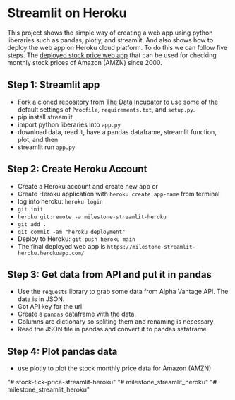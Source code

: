 # Streamlit on Heroku

This project shows the simple way of creating a web app using python liberaries such as pandas, plotly, and streamlit.
And also shows how to deploy the web app on Heroku cloud platform. To do this we can follow five steps. 
The [deployed stock price web app](https://milestone-streamlit-heroku.herokuapp.com/) 
that can be used for checking monthly stock prices of Amazon (AMZN) since 2000.

## Step 1: Streamlit app
- Fork a cloned repository from [The Data Incubator](https://github.com/thedataincubator/streamlit-framework) to use some of the default settings of `Procfile`, `requirements.txt`, and `setup.py`. 
- pip install streamlit
- import python liberaries into `app.py`
- download data, read it, have a pandas dataframe, streamlit function, plot, and then 
- streamlit run `app.py`

## Step 2: Create Heroku Account
- Create a Heroku account and create new app or 
- Create Heroku application with `heroku create app-name` from terminal
- log into heroku: `heroku login` 
- `git init`
- `heroku git:remote -a milestone-streamlit-heroku`
- `git add .`
- `git commit -am "heroku deployment"`
- Deploy to Heroku: `git push heroku main`
- The final deployed web app is `https://milestone-streamlit-heroku.herokuapp.com/`

## Step 3: Get data from API and put it in pandas
- Use the `requests` library to grab some data from Alpha Vantage API. The data is in JSON.
- Got API key for the url
- Create a `pandas` dataframe with the data.
- Columns are dictionary so spliting them and renaming is necessary
- Read the JSON file in pandas and convert it to pandas sataframe

## Step 4: Plot pandas data
- use plotly to plot the stock monthly price data for Amazon (AMZN)

"# stock-tick-price-streamlit-heroku" 
"# milestone_streamlit_heroku" 
"# milestone_streamlit_heroku" 
